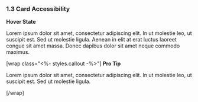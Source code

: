 ### __1.3__ Card Accessibility

__Hover State__

Lorem ipsum dolor sit amet, consectetur adipiscing elit. In ut molestie leo, ut suscipit est. Sed ut molestie ligula. Aenean in elit at erat luctus laoreet congue sit amet massa. Donec dapibus dolor sit amet neque commodo maximus.

[wrap class="<%- styles.callout -%>"]
__Pro Tip__

Lorem ipsum dolor sit amet, consectetur adipiscing elit. In ut molestie leo, ut suscipit est. Sed ut molestie ligula.

[/wrap]
